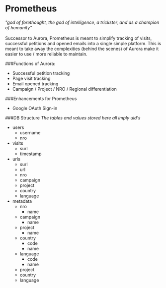 # Prometheus
*"god of forethought, the god of intelligence, a trickster, and as a champion of humanity"*<br><br>
Successor to Aurora, Prometheus is meant to simplify tracking of visits, successful petitions and opened emails into a single simple platform. This is meant to take away the complexities (behind the scenes) of Aurora make it easier to use / more reliable to maintain.

###Functions of Aurora:
- Successful petition tracking
- Page visit tracking
- Email opened tracking
- Campaign / Project / NRO / Regional differentiation

###Enhancements for Prometheus
- Google OAuth Sign-in

###DB Structure
*The tables and values stored here all imply uid's*<br>
- users
  - username
  - nro
- visits
  - surl
  - timestamp
- urls
  - surl
  - url
  - nro
  - campaign
  - project
  - country
  - language
- metadata
  - nro
    - name
  - campaign
    - name
  - project
    - name
  - country
    - code
    - name
  - language
    - code
    - name
  - project
  - country
  - language
